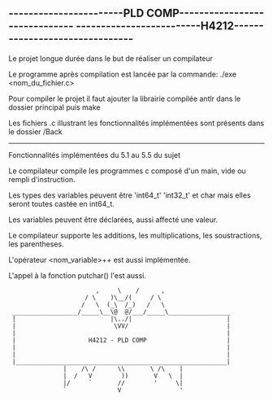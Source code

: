 -----------------------PLD COMP------------------------------
-------------------------H4212-------------------------------
-------------------------------------------------------------
Le projet longue durée dans le but de réaliser un compilateur 

Le programme après compilation est lancée par la commande:
	./exe <nom_du_fichier.c>

Pour compiler le projet il faut ajouter la librairie compilée
antlr dans le dossier principal puis make

Les fichiers .c illustrant les fonctionnalités implémentées
sont présents dans le dossier /Back 

-------------------------------------------------------------
Fonctionnalités implémentées du 5.1 au 5.5 du sujet

Le compilateur compile les programmes c composé d'un main,
vide ou rempli d'instruction.

Les types des variables peuvent être 'int64_t' 'int32_t' et
char mais elles seront toutes castée en int64_t.

Les variables peuvent être déclarées, aussi affecté une valeur.

Le compilateur supporte les additions, les multiplications, 
les soustractions, les parentheses.

L'opérateur <nom_variable>++ est aussi implémentée.

L'appel à la fonction putchar(<variable>) l'est aussi.
  
                            ,     \    /      ,
                         / \    )\__/(     / \   
                        /   \  (_\  /_)   /   \                
     __________________/_____\__\@  @/___/_____\_________________
     |                          |\../|                          |
     |                           \VV/                           |
     |                                                          |
     |                    H4212 - PLD COMP                      |
     |                                                          |
     |                                                          |
     |__________________________________________________________|
                   |    /\ /      \\       \ /\    |
                   |  /   V        ))       V   \  |
                   |/     `       //        '     \|
                   `              V                '
